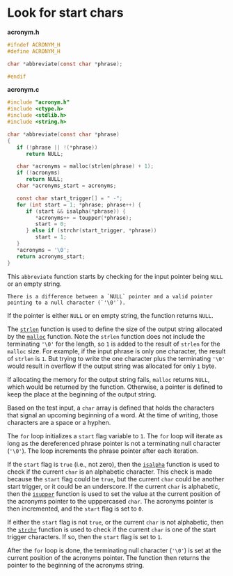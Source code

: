 # Look for start chars

**acronym.h**

```c
#ifndef ACRONYM_H
#define ACRONYM_H

char *abbreviate(const char *phrase);

#endif
```

**acronym.c**

```c
#include "acronym.h"
#include <ctype.h>
#include <stdlib.h>
#include <string.h>

char *abbreviate(const char *phrase)
{
   if (!phrase || !(*phrase))
      return NULL;

   char *acronyms = malloc(strlen(phrase) + 1);
   if (!acronyms)
      return NULL;
   char *acronyms_start = acronyms;

   const char start_trigger[] = " -";
   for (int start = 1; *phrase; phrase++) {
      if (start && isalpha(*phrase)) {
         *acronyms++ = toupper(*phrase);
         start = 0;
      } else if (strchr(start_trigger, *phrase))
         start = 1;
   }
   *acronyms = '\0';
   return acronyms_start;
}
```

This `abbreviate` function starts by checking for the input pointer being `NULL` or an empty string.

```exercism/note
There is a difference between a `NULL` pointer and a valid pointer pointing to a null character (`'\0'`).
```

If the pointer is either `NULL` or en empty string, the function returns `NULL`.

The [`strlen`][strlen] function is used to define the size of the output string allocated by the [`malloc`][malloc] function.
Note the `strlen` function does not include the terminating `'\0'` for the length, so `1` is added to the result of `strlen` for the `malloc` size.
For example, if the input phrase is only one character, the result of `strlen` is `1`.
But trying to write the one character plus the terminating `'\0'` would result in overflow if the output string was allocated for only `1` byte.

If allocating the memory for the output string fails, `malloc` returns `NULL`, which would be returned by the function.
Otherwise, a pointer is defined to keep the place at the beginning of the output string.

Based on the test input, a `char` array is defined that holds the characters that signal an upcoming beginning of a word.
At the time of writing, those characters are a space or a hyphen.

The `for` loop initializes a `start` flag variable to `1`.
The `for` loop will iterate as long as the dereferenced phrase pointer is not a terminating null character (`'\0'`).
The loop increments the phrase pointer after each iteration.

If the `start` flag is `true` (i.e., not zero), then the [`isalpha`][isalpha] function is used to check if the current `char` is an alphabetic character.
This check is made because the `start` flag could be `true`, but the current `char` could be another start trigger, or it could be an underscore.
If the current `char` is alphabetic,
then the [`isupper`][isupper] function is used to set the value at the current position of the acronyms pointer to the upppercased `char`.
The acronyms pointer is then incremented, and the `start` flag is set to `0`.

If either the `start` flag is not `true`, or the current `char` is not alphabetic,
then the [`strchr`][strchr] function is used to check if the current `char` is one of the start trigger characters.
If so, then the `start` flag is set to `1`.

After the `for` loop is done, the terminating null character (`'\0'`) is set at the current position of the acronyms pointer.
The function then returns the pointer to the beginning of the acronyms string.

[strlen]: https://www.geeksforgeeks.org/strlen-function-in-c/
[malloc]: https://www.geeksforgeeks.org/dynamic-memory-allocation-in-c-using-malloc-calloc-free-and-realloc/
[isalpha]: https://www.geeksforgeeks.org/isalpha-isdigit-functions-c-example/
[isupper]: https://www.geeksforgeeks.org/isupper-function-c-language/
[strchr]: https://cplusplus.com/reference/cstring/strchr/
